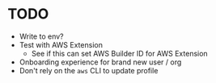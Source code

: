 # TODO

- Write to env?
- Test with AWS Extension
  - See if this can set AWS Builder ID for AWS Extension
- Onboarding experience for brand new user / org
- Don't rely on the `aws` CLI to update profile
